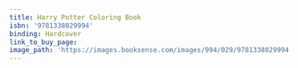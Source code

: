 ```yaml
---
title: Harry Potter Coloring Book
isbn: '9781338029994'
binding: Hardcover
link_to_buy_page:
image_path: 'https://images.booksense.com/images/994/029/9781338029994.jpg'
---
```


